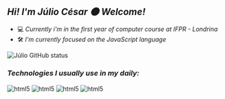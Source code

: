 
  ##  _Hi! I'm Júlio César 🌑 Welcome!_
- 💻 _Currently i'm in the first year of computer course at IFPR - Londrina_ <br>
- 🛠️ _I'm currently focused on the JavaScript language_ <br/>

![Júlio GitHub status](https://github-readme-stats.vercel.app/api?username=jcesargm&show_icons=true&theme=tokyonight)

### _Technologies I usually use in my daily:_

<div style="display: inline_block">

<img align="center" alt="html5" src="https://img.shields.io/badge/JavaScript-F7DF1E?style=for-the-badge&logo=javascript&logoColor=black" />
<img align="center" alt="html5" src="https://img.shields.io/badge/HTML5-E34F26?style=for-the-badge&logo=html5&logoColor=white">
<img align="center" alt="html5" src="https://img.shields.io/badge/CSS3-1572B6?style=for-the-badge&logo=css3&logoColor=white">
<img align="center" alt="html5" src="https://img.shields.io/badge/C-00599C?style=for-the-badge&logo=c&logoColor=white">

</div>
